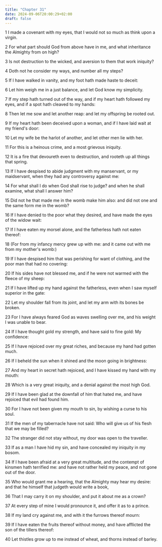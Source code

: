 ```yaml
---
title: "Chapter 31"
date: 2024-09-06T20:00:29+02:00
draft: false
---
```



1 I made a covenant with my eyes, that I would not so much as think upon a virgin.

2 For what part should God from above have in me, and what inheritance the Almighty from on high?

3 Is not destruction to the wicked, and aversion to them that work iniquity?

4 Doth not he consider my ways, and number all my steps?

5 If I have walked in vanity, and my foot hath made haste to deceit:

6 Let him weigh me in a just balance, and let God know my simplicity.

7 If my step hath turned out of the way, and if my heart hath followed my eyes, and if a spot hath cleaved to my hands:

8 Then let me sow and let another reap: and let my offspring be rooted out.

9 If my heart hath been deceived upon a woman, and if I have laid wait at my friend's door:

10 Let my wife be the harlot of another, and let other men lie with her.

11 For this is a heinous crime, and a most grievous iniquity.

12 It is a fire that devoureth even to destruction, and rooteth up all things that spring.

13 If I have despised to abide judgment with my manservant, or my maidservant, when they had any controversy against me:

14 For what shall I do when God shall rise to judge? and when he shall examine, what shall I answer him?

15 Did not he that made me in the womb make him also: and did not one and the same form me in the womb?

16 If I have denied to the poor what they desired, and have made the eyes of the widow wait:

17 If I have eaten my morsel alone, and the fatherless hath not eaten thereof:

18 (For from my infancy mercy grew up with me: and it came out with me from my mother's womb:)

19 If I have despised him that was perishing for want of clothing, and the poor man that had no covering:

20 If his sides have not blessed me, and if he were not warmed with the fleece of my sheep:

21 If I have lifted up my hand against the fatherless, even when I saw myself superior in the gate:

22 Let my shoulder fall from its joint, and let my arm with its bones be broken.

23 For I have always feared God as waves swelling over me, and his weight I was unable to bear.

24 If I have thought gold my strength, and have said to fine gold: My confidence:

25 If I have rejoiced over my great riches, and because my hand had gotten much.

26 If I beheld the sun when it shined and the moon going in brightness:

27 And my heart in secret hath rejoiced, and I have kissed my hand with my mouth:

28 Which is a very great iniquity, and a denial against the most high God.

29 If I have been glad at the downfall of him that hated me, and have rejoiced that evil had found him.

30 For I have not been given my mouth to sin, by wishing a curse to his soul.

31 If the men of my tabernacle have not said: Who will give us of his flesh that we may be filled?

32 The stranger did not stay without, my door was open to the traveller.

33 If as a man I have hid my sin, and have concealed my iniquity in my bosom.

34 If I have been afraid at a very great multitude, and the contempt of kinsmen hath terrified me: and have not rather held my peace, and not gone out of the door.

35 Who would grant me a hearing, that the Almighty may hear my desire: and that he himself that judgeth would write a book,

36 That I may carry it on my shoulder, and put it about me as a crown?

37 At every step of mine I would pronounce it, and offer it as to a prince.

38 If my land cry against me, and with it the furrows thereof mourn:

39 If I have eaten the fruits thereof without money, and have afflicted the son of the tillers thereof:

40 Let thistles grow up to me instead of wheat, and thorns instead of barley.

